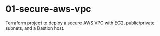 # 01-secure-aws-vpc
Terraform project to deploy a secure AWS VPC with EC2, public/private subnets, and a Bastion host.
